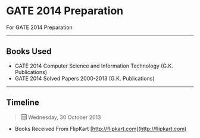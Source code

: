 
GATE 2014 Preparation
=====================

For GATE 2014 Preparation

----------
**Books Used**
--------------

- GATE 2014 Computer Science and Information Technology (G.K. Publications)
- GATE 2014 Solved Papers 2000-2013 (G.K. Publications)
----------

**Timeline**
--------------

> <img src="https://github.com/datachand/my-gate-2014-preparation/blob/master/images/1383160388_calendar.png" width="15"> Wednesday, 30 October 2013

- Books Received From FlipKart [http://flipkart.com](http://flipkart.com)
